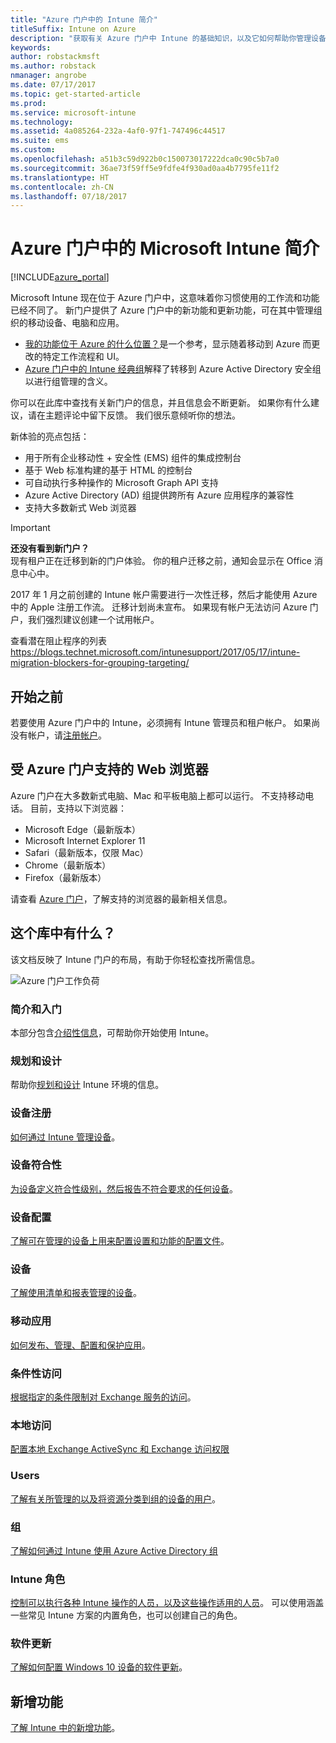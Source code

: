```yaml
---
title: "Azure 门户中的 Intune 简介"
titleSuffix: Intune on Azure
description: "获取有关 Azure 门户中 Intune 的基础知识，以及它如何帮助你管理设备。"
keywords: 
author: robstackmsft
ms.author: robstack
nmanager: angrobe
ms.date: 07/17/2017
ms.topic: get-started-article
ms.prod: 
ms.service: microsoft-intune
ms.technology: 
ms.assetid: 4a085264-232a-4af0-97f1-747496c44517
ms.suite: ems
ms.custom: 
ms.openlocfilehash: a51b3c59d922b0c150073017222dca0c90c5b7a0
ms.sourcegitcommit: 36ae73f59ff5e9fdfe4f930ad0aa4b7795fe11f2
ms.translationtype: HT
ms.contentlocale: zh-CN
ms.lasthandoff: 07/18/2017
---
```

# <a name="introduction-to-microsoft-intune-in-the-azure-portal"></a>Azure 门户中的 Microsoft Intune 简介


[!INCLUDE[azure_portal](./includes/azure_portal.md)]

Microsoft Intune 现在位于 Azure 门户中，这意味着你习惯使用的工作流和功能已经不同了。
新门户提供了 Azure 门户中的新功能和更新功能，可在其中管理组织的移动设备、电脑和应用。

* [我的功能位于 Azure 的什么位置？](ui-changes.md)是一个参考，显示随着移动到 Azure 而更改的特定工作流程和 UI。
* [Azure 门户中的 Intune 经典组](groups-get-started.md)解释了转移到 Azure Active Directory 安全组以进行组管理的含义。




你可以在此库中查找有关新门户的信息，并且信息会不断更新。 如果你有什么建议，请在主题评论中留下反馈。 我们很乐意倾听你的想法。

新体验的亮点包括：

- 用于所有企业移动性 + 安全性 (EMS) 组件的集成控制台
- 基于 Web 标准构建的基于 HTML 的控制台
- 可自动执行多种操作的 Microsoft Graph API 支持
- Azure Active Directory (AD) 组提供跨所有 Azure 应用程序的兼容性
- 支持大多数新式 Web 浏览器

> [!IMPORTANT]
> **还没有看到新门户？**<br>
> 现有租户正在迁移到新的门户体验。 你的租户迁移之前，通知会显示在 Office 消息中心中。
>
> 2017 年 1 月之前创建的 Intune 帐户需要进行一次性迁移，然后才能使用 Azure 中的 Apple 注册工作流。 迁移计划尚未宣布。 如果现有帐户无法访问 Azure 门户，我们强烈建议创建一个试用帐户。
>
> 查看潜在阻止程序的列表 https://blogs.technet.microsoft.com/intunesupport/2017/05/17/intune-migration-blockers-for-grouping-targeting/


## <a name="before-you-start"></a>开始之前

若要使用 Azure 门户中的 Intune，必须拥有 Intune 管理员和租户帐户。 如果尚没有帐户，请[注册帐户](https://portal.office.com/Signup/Signup.aspx?OfferId=40BE278A-DFD1-470a-9EF7-9F2596EA7FF9&dl=INTUNE_A&ali=1#0%20)。

## <a name="supported-web-browsers-for-the-azure-portal"></a>受 Azure 门户支持的 Web 浏览器

Azure 门户在大多数新式电脑、Mac 和平板电脑上都可以运行。 不支持移动电话。
目前，支持以下浏览器：

- Microsoft Edge（最新版本）
- Microsoft Internet Explorer 11
- Safari（最新版本，仅限 Mac）
- Chrome（最新版本）
- Firefox（最新版本）

请查看 [Azure 门户](https://docs.microsoft.com/azure/azure-preview-portal-supported-browsers-devices)，了解支持的浏览器的最新相关信息。

## <a name="whats-in-this-library"></a>这个库中有什么？

该文档反映了 Intune 门户的布局，有助于你轻松查找所需信息。

![Azure 门户工作负荷](./media/azure-portal-workloads.png)

### <a name="introduction-and-get-started"></a>简介和入门
本部分包含[介绍性信息](introduction-intune.md)，可帮助你开始使用 Intune。
### <a name="plan-and-design"></a>规划和设计
帮助你[规划和设计](/intune-classic/plan-design/introduction) Intune 环境的信息。
### <a name="device-enrollment"></a>设备注册
[如何通过 Intune 管理设备](device-enrollment.md)。
### <a name="device-compliance"></a>设备符合性
[为设备定义符合性级别，然后报告不符合要求的任何设备](device-compliance.md)。
### <a name="device-configuration"></a>设备配置
[了解可在管理的设备上用来配置设置和功能的配置文件](device-profiles.md)。
### <a name="devices"></a>设备
[了解使用清单和报表管理的设备](device-management.md)。
### <a name="mobile-apps"></a>移动应用
[如何发布、管理、配置和保护应用](app-management.md)。
### <a name="conditional-access"></a>条件性访问
[根据指定的条件限制对 Exchange 服务的访问](conditional-access.md)。
### <a name="on-premises-access"></a>本地访问
[配置本地 Exchange ActiveSync 和 Exchange 访问权限](/intune-classic/deploy-use/mobile-device-management-with-exchange-activesync-and-microsoft-intune)
### <a name="users"></a>Users
[了解有关所管理的以及将资源分类到组的设备的用户](users-add.md)。
### <a name="groups"></a>组
[了解如何通过 Intune 使用 Azure Active Directory 组](groups-get-started.md)
### <a name="intune-roles"></a>Intune 角色
[控制可以执行各种 Intune 操作的人员，以及这些操作适用的人员](role-based-access-control.md)。 可以使用涵盖一些常见 Intune 方案的内置角色，也可以创建自己的角色。
### <a name="software-updates"></a>软件更新
[了解如何配置 Windows 10 设备的软件更新](windows-update-for-business-configure.md)。



## <a name="whats-new"></a>新增功能

[了解 Intune 中的新增功能](whats-new.md)。
